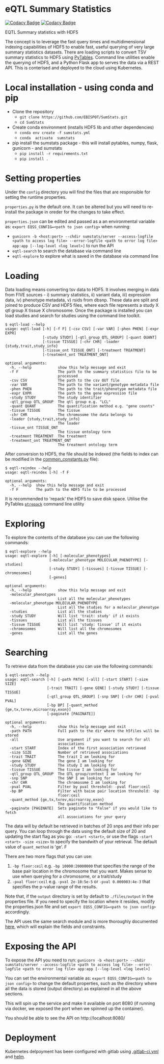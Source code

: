 # eQTL Summary Statistics

[![Codacy Badge](https://api.codacy.com/project/badge/Grade/01c24035b9634ad1aaa7f66598be2483)](https://www.codacy.com/app/spot-ebi/SumStats?utm_source=github.com&amp;utm_medium=referral&amp;utm_content=EBISPOT/SumStats&amp;utm_campaign=Badge_Grade) [![Codacy Badge](https://api.codacy.com/project/badge/Coverage/01c24035b9634ad1aaa7f66598be2483)](https://www.codacy.com/app/spot-ebi/SumStats?utm_source=github.com&utm_medium=referral&utm_content=EBISPOT/SumStats&utm_campaign=Badge_Coverage)

EQTL Summary statistics with HDF5

The concept is to leverage the fast query times and multidimensional indexing capabilities of HDF5 to enable fast, useful querying of very large summary statistics datasets. There are loading scripts to convert TSV summary statistics to HDF5 using [PyTables](https://www.pytables.org/). Command line utilities enable the querying of HDF5, and a Python Flask app to serves the data via a REST API. This is conterised and deployed to the cloud using Kubernetes.


# Local installation - using conda and pip

- Clone the repository
  - `git clone https://github.com/EBISPOT/SumStats.git`
  - `cd SumStats`
- Create conda environment (installs HDF5 lib and other dependencies)
	- `conda env create -f sumstats.yml`
	- `conda  activate  sumstats`
- pip install the sumstats package -  this will install pytables, numpy, flask, gunicorn - and sumstats
  - `pip install -r requirements.txt`
  - `pip install .`


# Setting properties
Under the `config` directory you will find the files that are responsible for setting the runtime properties.

`properties.py` is the default one. It can be altered but you will need to re-install the package in oreder for the changes to take effect.

`properties.json` can be edited and passed as a an environmental variable as: `export EQSS_CONFIG=<path to json config>` when running:
- `gunicorn -b <host:port> --chdir sumstats/server --access-logfile <path to access log file> --error-logfile <path to error log file> app:app [--log-level <log level>]` to run the API
- `eqtl-search` to search the database via command line
- `eqtl-explore` to explore what is saved in the database via command line


# Loading

Data loading means converting tsv data to HDF5. It involves merging in data from FIVE sources - i) summary statistics, ii) variant data, iii) expression data, iv) phenotype metadata, v) rsids from dbsnp. These data are split and joined to produce CSV and HDF5 files, where each file represents a study X qtl group X tissue X chromosome.
Once the package is installed you can load studies and search for studies using the command line toolkit.

```
$ eqtl-load --help
usage: eqtl-load [-h] [-f F] [-csv CSV] [-var VAR] [-phen PHEN] [-expr EXPR]
                 [-study STUDY] [-qtl_group QTL_GROUP] [-quant QUANT]
                 [-tissue TISSUE] [-chr CHR] -loader {study,trait,study_info}
                 [-tissue_ont TISSUE_ONT] [-treatment TREATMENT]
                 [-treatment_ont TREATMENT_ONT]

optional arguments:
  -h, --help            show this help message and exit
  -f F                  The path to the summary statistics file to be
                        processed
  -csv CSV              The path to the csv OUT file
  -var VAR              The path to the variant/genotype metadata file
  -phen PHEN            The path to the trait/phenotype metadata file
  -expr EXPR            The path to the gene expression file
  -study STUDY          The study identifier
  -qtl_group QTL_GROUP  The qtl group e.g. "LCL"
  -quant QUANT          The quantification method e.g. "gene counts"
  -tissue TISSUE        The tissue
  -chr CHR              The chromosome the data belongs to
  -loader {study,trait,study_info}
                        The loader
  -tissue_ont TISSUE_ONT
                        The tissue ontology term
  -treatment TREATMENT  The treatment
  -treatment_ont TREATMENT_ONT
                        The treatment ontology term
```

After conversion to HDF5, the file should be indexed (the fields to index can be modified in the [common_constants.py](sumstats/common_constants.py) file):

```
$ eqtl-reindex --help
usage: eqtl-reindex [-h] -f F

optional arguments:
  -h, --help  show this help message and exit
  -f F        The path to the HDF5 file to be processed
```

It is recommended to 'repack' the HDF5 to save disk space. Utilise the PyTables [`ptrepack`](https://www.pytables.org/usersguide/utilities.html#ptrepack) command line utility 


# Exploring
To explore the contents of the database you can use the following commands:

```
$ eqtl-explore --help
usage: eqtl-explore [-h] [-molecular_phenotypes]
                    [-molecular_phenotype MOLECULAR_PHENOTYPE] [-studies]
                    [-study STUDY] [-tissues] [-tissue TISSUE] [-chromosomes]
                    [-genes]

optional arguments:
  -h, --help            show this help message and exit
  -molecular_phenotypes
                        List all the molecular_phenotypes
  -molecular_phenotype MOLECULAR_PHENOTYPE
                        List all the studies for a molecular_phenotype
  -studies              List all the studies
  -study STUDY          Will list 'trait: study' if it exists
  -tissues              List all the tissues
  -tissue TISSUE        Will list 'study: tissue' if it exists
  -chromosomes          Will list all the chromosomes
  -genes                List all the genes
```


# Searching 
To retrieve data from the database you can use the following commands:
```
$ eqtl-search --help
usage: eqtl-search [-h] [-path PATH] [-all] [-start START] [-size SIZE]
                   [-trait TRAIT] [-gene GENE] [-study STUDY] [-tissue TISSUE]
                   [-qtl_group QTL_GROUP] [-snp SNP] [-chr CHR] [-pval PVAL]
                   [-bp BP] [-quant_method {ge,tx,txrev,microarray,exon}]
                   [-paginate [PAGINATE]]

optional arguments:
  -h, --help            show this help message and exit
  -path PATH            Full path to the dir where the h5files will be stored
  -all                  Use argument if you want to search for all
                        associations
  -start START          Index of the first association retrieved
  -size SIZE            Number of retrieved associations
  -trait TRAIT          The trait I am looking for
  -gene GENE            The gene I am looking for
  -study STUDY          The study I am looking for
  -tissue TISSUE        The tissue I am looking for
  -qtl_group QTL_GROUP  The QTL group/context I am looking for
  -snp SNP              The SNP I am looking for
  -chr CHR              The chromosome I am looking for
  -pval PVAL            Filter by pval threshold: -pval floor:ceil
  -bp BP                Filter with baise pair location threshold: -bp
                        floor:ceil
  -quant_method {ge,tx,txrev,microarray,exon}
                        The quantification method
  -paginate [PAGINATE]  Sets paginate to "False" if you would like to fetch
                        all associations for your query
```
The data will by default be retrieved in batches of 20 snps and their info per query. You can loop through the data using the default size of 20 and updating the start flag as you go: `-start <start>`, or use the flags `-start <start> -size <size>` to specify the bandwith of your retrieval. The default value of `quant_method` is 'ge'. F

There are two more flags that you can use:
1. `-bp floor:ceil` e.g. `-bp 10000:20000000` that specifies the range of the base pair location in the chromosome that you want. Makes sense to use when querying for a chromosome, or a trait/study
2. `-pval floor:ceil` e.g. `-pval 2e-10:5e-5` or `-pval 0.000003:4e-3` that specifies the p-value range of the results. 

Note that, if the `output` directory is set by default to `./files/output` in the properties file. If you need to specify the location where it resides, modify the properties.json file and set `export EQSS_CONFIG=<path to json config>`  accordingly.

The API uses the same search module and is more thoroughly documented [here](https://www.ebi.ac.uk/eqtl/api-docs/), which will explain the fields and constraints.

# Exposing the API
To expose the API you need to run: `gunicorn -b <host:port> --chdir sumstats/server --access-logfile <path to access log file> --error-logfile <path to error log file> app:app [--log-level <log level>]`

You can set the environmental variable as: `export EQSS_CONFIG=<path to json config>` to change the default properties, such as the directory where all the data is stored (output directory) as explained in all the above sections.

This will spin up the service and make it available on port 8080 (if running via docker, we exposed the port when we spinned up the container).

You should be able to see the API on http://localhost:8080/

# Deployment
Kubernetes delpoyment has been configured with gitlab using [.gitlab-ci.yml](.gitlab-ci.yml) and [helm](eqtlss).
